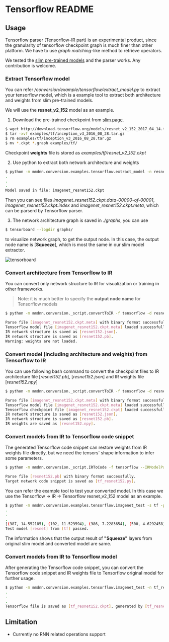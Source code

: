 # Tensorflow README

## Usage

Tensorflow parser (Tensorflow-IR part) is an experimental product, since the granularity of tensorflow checkpoint graph is much finer than other platform. We have to use *graph matching*-like method to retrieve operators.

We tested the [slim pre-trained models](https://github.com/tensorflow/models/tree/master/research/slim) and the parser works. Any contribution is welcome.

### Extract Tensorflow model

You can refer */conversion/example/tensorflow/extract_model.py* to extract your tensorflow model, which is a example tool to extract both architecture and weights from slim pre-trained models.

We will use the **resnet_v2_152** model as an example.

1. Download the pre-trained checkpoint from [slim page](https://github.com/tensorflow/models/tree/master/research/slim).

```bash
$ wget http://download.tensorflow.org/models/resnet_v2_152_2017_04_14.tar.gz -P examples/tf/
$ tar -xvf examples/tf/inception_v3_2016_08_28.tar.gz
$ rm examples/tf/inception_v3_2016_08_28.tar.gz
$ mv *.ckpt *.graph examples/tf/
```

Checkpoint **weights** file is stored as *examples/tf/resnet_v2_152.ckpt*

2. Use python to extract both network architecture and weights

```bash
$ python -m mmdnn.conversion.examples.tensorflow.extract_model -n resnet152 -ckpt examples/tf/resnet_v2_152.ckpt
.
.
.
Model saved in file: imagenet_resnet152.ckpt
```

Then you can see files *imagenet_resnet152.ckpt.data-00000-of-00001*, *imagenet_resnet152.ckpt.index* and *imagenet_resnet152.ckpt.meta*, which can be parserd by Tensorflow parser.

3. The network architecture graph is saved in *./graphs*, you can use

```bash
$ tensorboard --logdir graphs/
```

to visualize network graph, to get the output node. In this case, the output node name is [**Squeeze**], which is most the same in our slim model extractor.

![tensorboard](https://nxtb0g.dm2304.livefilestore.com/y4mm6MNZXBSSJ80ar7X2y5ZSzTCxZiC9dNDzv67plb4yQutUb-WBQR8bosYLtyepjxH4QE21pNqg3sIviJXEgaMOW0HVwMwMgwU2KAbW6RokO8nS0ZHy82hAivvX8JgU1yEuA-M4gBYyt8egLilIN10IgGBj-5ZMh0s18Dz4iCwKbuDX16DfqpJ-_rV50JzXEhIJkPfaFczLss0P3ItIEwWlw?width=1200&height=449&cropmode=none)

### Convert architecture from Tensorflow to IR

You can convert only network structure to IR for visualization or training in other frameworks.

> Note: it is much better to specify the **output node name** for Tensorflow models

```bash
$ python -m mmdnn.conversion._script.convertToIR -f tensorflow -d resnet152 -n imagenet_resnet152.ckpt.meta --dstNodeName Squeeze

Parse file [imagenet_resnet152.ckpt.meta] with binary format successfully.
Tensorflow model file [imagenet_resnet152.ckpt.meta] loaded successfully.
IR network structure is saved as [resnet152.json].
IR network structure is saved as [resnet152.pb].
Warning: weights are not loaded.
```

### Convert model (including architecture and weights) from Tensorflow to IR

You can use following bash command to convert the checkpoint files to IR architecture file [*resnet152.pb*], [*resnet152.json*] and IR weights file [*resnet152.npy*]

```bash
$ python -m mmdnn.conversion._script.convertToIR -f tensorflow -d resnet152 -n imagenet_resnet152.ckpt.meta -w imagenet_resnet152.ckpt  --dstNodeName Squeeze

Parse file [imagenet_resnet152.ckpt.meta] with binary format successfully.
Tensorflow model file [imagenet_resnet152.ckpt.meta] loaded successfully.
Tensorflow checkpoint file [imagenet_resnet152.ckpt] loaded successfully. [816] variables loaded.
IR network structure is saved as [resnet152.json].
IR network structure is saved as [resnet152.pb].
IR weights are saved as [resnet152.npy].
```

### Convert models from IR to Tensorflow code snippet

The generated Tensorflow code snippet can restore weights from IR weights file directly, but we need the tensors' shape information to infer some parameters.

```bash
$ python -m mmdnn.conversion._script.IRToCode -f tensorflow --IRModelPath resnet152.pb --IRWeightPath resnet152.npy --dstModelPath tf_resnet152.py

Parse file [resnet152.pb] with binary format successfully.
Target network code snippet is saved as [tf_resnet152.py].
```

You can refer the example tool to test your converted model. In this case we use the Tensorflow -> IR -> Tensorflow resnet_v2_152 model as an example.

```bash
$ python -m mmdnn.conversion.examples.tensorflow.imagenet_test -s tf -p resnet -n tf_resnet152 -w resnet152.npy
.
.
.
[(387, 14.552185), (102, 11.523594), (386, 7.2283654), (500, 4.6292458), (899, 2.8113561)]
Test model [resnet] from [tf] passed.
```

The information shows that the output result of **"Squeeze"** layers from original slim model and converted model are same.

### Convert models from IR to Tensorflow model

After generating the Tensorflow code snippet, you can convert the Tensorflow code snippet and IR weights file to Tensorflow original model for further usage.

```bash
$ python -m mmdnn.conversion.examples.tensorflow.imagenet_test -n tf_resnet152.py -w resnet152.npy --dump tf_resnet152.ckpt
.
.
.
Tensorflow file is saved as [tf_resnet152.ckpt], generated by [tf_resnet152.py] and [resnet152.npy].
```

## Limitation

- Currently no RNN related operations support
